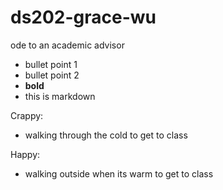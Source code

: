 # ds202-grace-wu
ode to an academic advisor

- bullet point 1
- bullet point 2
- **bold**
- this is markdown

Crappy:
- walking through the cold to get to class

Happy:
- walking outside when its warm to get to class
